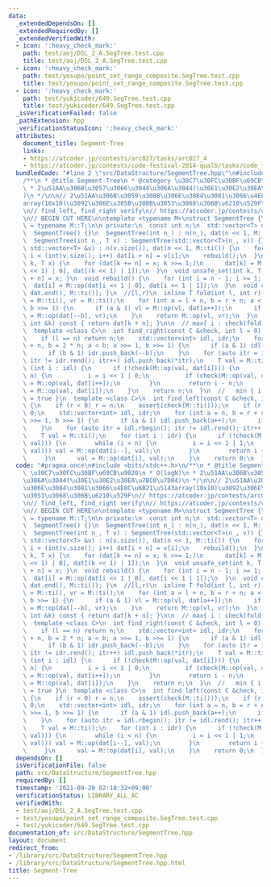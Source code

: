 ```yaml
---
data:
  _extendedDependsOn: []
  _extendedRequiredBy: []
  _extendedVerifiedWith:
  - icon: ':heavy_check_mark:'
    path: test/aoj/DSL_2_A.SegTree.test.cpp
    title: test/aoj/DSL_2_A.SegTree.test.cpp
  - icon: ':heavy_check_mark:'
    path: test/yosupo/point_set_range_composite.SegTree.test.cpp
    title: test/yosupo/point_set_range_composite.SegTree.test.cpp
  - icon: ':heavy_check_mark:'
    path: test/yukicoder/649.SegTree.test.cpp
    title: test/yukicoder/649.SegTree.test.cpp
  _isVerificationFailed: false
  _pathExtension: hpp
  _verificationStatusIcon: ':heavy_check_mark:'
  attributes:
    document_title: Segment-Tree
    links:
    - https://atcoder.jp/contests/arc027/tasks/arc027_4
    - https://atcoder.jp/contests/code-festival-2014-qualb/tasks/code_festival_qualB_d
  bundledCode: "#line 2 \"src/DataStructure/SegmentTree.hpp\"\n#include <bits/stdc++.h>\n\
    /**\n * @title Segment-Tree\n * @category \u30C7\u30FC\u30BF\u69CB\u9020\n * O(logN)\n\
    \ * 2\u51AA\u306B\u3057\u3066\u3044\u306A\u3044(\u30E1\u30E2\u30EA\u7BC0\u7D04\
    )\n */\n\n// 2\u51AA\u306B\u3059\u308B\u306E\u3084\u3081\u3066\u4E8C\u6B21\u5143\
    array(10x10)\u3092\u306E\u305B\u308B\u3053\u3068\u306B\u6210\u529F\n// https://atcoder.jp/contests/arc027/tasks/arc027_4\n\
    \n// find_left, find_right verify\n// https://atcoder.jp/contests/code-festival-2014-qualb/tasks/code_festival_qualB_d\n\
    \n// BEGIN CUT HERE\n\ntemplate <typename M>\nstruct SegmentTree {\n  using T\
    \ = typename M::T;\n\n private:\n  const int n;\n  std::vector<T> dat;\n\n public:\n\
    \  SegmentTree() {}\n  SegmentTree(int n_) : n(n_), dat(n << 1, M::ti()) {}\n\
    \  SegmentTree(int n_, T v) : SegmentTree(std::vector<T>(n_, v)) {}\n  SegmentTree(const\
    \ std::vector<T> &v) : n(v.size()), dat(n << 1, M::ti()) {\n    for (int i = 0;\
    \ i < (int)v.size(); i++) dat[i + n] = v[i];\n    rebuild();\n  }\n  void set_val(int\
    \ k, T x) {\n    for (dat[k += n] = x; k >>= 1;)\n      dat[k] = M::op(dat[(k\
    \ << 1) | 0], dat[(k << 1) | 1]);\n  }\n  void unsafe_set(int k, T x) { dat[k\
    \ + n] = x; }\n  void rebuild() {\n    for (int i = n - 1; i >= 1; i--)\n    \
    \  dat[i] = M::op(dat[i << 1 | 0], dat[i << 1 | 1]);\n  }\n  void clear() { fill(dat.begin(),\
    \ dat.end(), M::ti()); }\n  //[l,r)\n  inline T fold(int l, int r) {\n    T vl\
    \ = M::ti(), vr = M::ti();\n    for (int a = l + n, b = r + n; a < b; a >>= 1,\
    \ b >>= 1) {\n      if (a & 1) vl = M::op(vl, dat[a++]);\n      if (b & 1) vr\
    \ = M::op(dat[--b], vr);\n    }\n    return M::op(vl, vr);\n  }\n  T operator[](const\
    \ int &k) const { return dat[k + n]; }\n\n  // max{ i : check(fold(l,i+1)) = true}\n\
    \  template <class C>\n  int find_right(const C &check, int l = 0) {\n    assert(check(M::ti()));\n\
    \    if (l == n) return n;\n    std::vector<int> idl, idr;\n    for (int a = l\
    \ + n, b = 2 * n; a < b; a >>= 1, b >>= 1) {\n      if (a & 1) idl.push_back(a++);\n\
    \      if (b & 1) idr.push_back(--b);\n    }\n    for (auto itr = idr.rbegin();\
    \ itr != idr.rend(); itr++) idl.push_back(*itr);\n    T val = M::ti();\n    for\
    \ (int i : idl) {\n      if (!check(M::op(val, dat[i]))) {\n        while (i <\
    \ n) {\n          i = i << 1 | 0;\n          if (check(M::op(val, dat[i]))) val\
    \ = M::op(val, dat[i++]);\n        }\n        return i - n;\n      }\n      val\
    \ = M::op(val, dat[i]);\n    }\n    return n;\n  }\n  //   min { i : check(fold(i,r))\
    \ = true }\n  template <class C>\n  int find_left(const C &check, int r = -1)\
    \ {\n    if (r < 0) r = n;\n    assert(check(M::ti()));\n    if (r == 0) return\
    \ 0;\n    std::vector<int> idl, idr;\n    for (int a = n, b = r + n; a < b; a\
    \ >>= 1, b >>= 1) {\n      if (a & 1) idl.push_back(a++);\n      if (b & 1) idr.push_back(--b);\n\
    \    }\n    for (auto itr = idl.rbegin(); itr != idl.rend(); itr++) idr.push_back(*itr);\n\
    \    T val = M::ti();\n    for (int i : idr) {\n      if (!check(M::op(dat[i],\
    \ val))) {\n        while (i < n) {\n          i = i << 1 | 1;\n          if (check(M::op(dat[i],\
    \ val))) val = M::op(dat[i--], val);\n        }\n        return i + 1 - n;\n \
    \     }\n      val = M::op(dat[i], val);\n    }\n    return 0;\n  }\n};\n"
  code: "#pragma once\n#include <bits/stdc++.h>\n/**\n * @title Segment-Tree\n * @category\
    \ \u30C7\u30FC\u30BF\u69CB\u9020\n * O(logN)\n * 2\u51AA\u306B\u3057\u3066\u3044\
    \u306A\u3044(\u30E1\u30E2\u30EA\u7BC0\u7D04)\n */\n\n// 2\u51AA\u306B\u3059\u308B\
    \u306E\u3084\u3081\u3066\u4E8C\u6B21\u5143array(10x10)\u3092\u306E\u305B\u308B\
    \u3053\u3068\u306B\u6210\u529F\n// https://atcoder.jp/contests/arc027/tasks/arc027_4\n\
    \n// find_left, find_right verify\n// https://atcoder.jp/contests/code-festival-2014-qualb/tasks/code_festival_qualB_d\n\
    \n// BEGIN CUT HERE\n\ntemplate <typename M>\nstruct SegmentTree {\n  using T\
    \ = typename M::T;\n\n private:\n  const int n;\n  std::vector<T> dat;\n\n public:\n\
    \  SegmentTree() {}\n  SegmentTree(int n_) : n(n_), dat(n << 1, M::ti()) {}\n\
    \  SegmentTree(int n_, T v) : SegmentTree(std::vector<T>(n_, v)) {}\n  SegmentTree(const\
    \ std::vector<T> &v) : n(v.size()), dat(n << 1, M::ti()) {\n    for (int i = 0;\
    \ i < (int)v.size(); i++) dat[i + n] = v[i];\n    rebuild();\n  }\n  void set_val(int\
    \ k, T x) {\n    for (dat[k += n] = x; k >>= 1;)\n      dat[k] = M::op(dat[(k\
    \ << 1) | 0], dat[(k << 1) | 1]);\n  }\n  void unsafe_set(int k, T x) { dat[k\
    \ + n] = x; }\n  void rebuild() {\n    for (int i = n - 1; i >= 1; i--)\n    \
    \  dat[i] = M::op(dat[i << 1 | 0], dat[i << 1 | 1]);\n  }\n  void clear() { fill(dat.begin(),\
    \ dat.end(), M::ti()); }\n  //[l,r)\n  inline T fold(int l, int r) {\n    T vl\
    \ = M::ti(), vr = M::ti();\n    for (int a = l + n, b = r + n; a < b; a >>= 1,\
    \ b >>= 1) {\n      if (a & 1) vl = M::op(vl, dat[a++]);\n      if (b & 1) vr\
    \ = M::op(dat[--b], vr);\n    }\n    return M::op(vl, vr);\n  }\n  T operator[](const\
    \ int &k) const { return dat[k + n]; }\n\n  // max{ i : check(fold(l,i+1)) = true}\n\
    \  template <class C>\n  int find_right(const C &check, int l = 0) {\n    assert(check(M::ti()));\n\
    \    if (l == n) return n;\n    std::vector<int> idl, idr;\n    for (int a = l\
    \ + n, b = 2 * n; a < b; a >>= 1, b >>= 1) {\n      if (a & 1) idl.push_back(a++);\n\
    \      if (b & 1) idr.push_back(--b);\n    }\n    for (auto itr = idr.rbegin();\
    \ itr != idr.rend(); itr++) idl.push_back(*itr);\n    T val = M::ti();\n    for\
    \ (int i : idl) {\n      if (!check(M::op(val, dat[i]))) {\n        while (i <\
    \ n) {\n          i = i << 1 | 0;\n          if (check(M::op(val, dat[i]))) val\
    \ = M::op(val, dat[i++]);\n        }\n        return i - n;\n      }\n      val\
    \ = M::op(val, dat[i]);\n    }\n    return n;\n  }\n  //   min { i : check(fold(i,r))\
    \ = true }\n  template <class C>\n  int find_left(const C &check, int r = -1)\
    \ {\n    if (r < 0) r = n;\n    assert(check(M::ti()));\n    if (r == 0) return\
    \ 0;\n    std::vector<int> idl, idr;\n    for (int a = n, b = r + n; a < b; a\
    \ >>= 1, b >>= 1) {\n      if (a & 1) idl.push_back(a++);\n      if (b & 1) idr.push_back(--b);\n\
    \    }\n    for (auto itr = idl.rbegin(); itr != idl.rend(); itr++) idr.push_back(*itr);\n\
    \    T val = M::ti();\n    for (int i : idr) {\n      if (!check(M::op(dat[i],\
    \ val))) {\n        while (i < n) {\n          i = i << 1 | 1;\n          if (check(M::op(dat[i],\
    \ val))) val = M::op(dat[i--], val);\n        }\n        return i + 1 - n;\n \
    \     }\n      val = M::op(dat[i], val);\n    }\n    return 0;\n  }\n};\n"
  dependsOn: []
  isVerificationFile: false
  path: src/DataStructure/SegmentTree.hpp
  requiredBy: []
  timestamp: '2021-09-20 02:18:32+09:00'
  verificationStatus: LIBRARY_ALL_AC
  verifiedWith:
  - test/aoj/DSL_2_A.SegTree.test.cpp
  - test/yosupo/point_set_range_composite.SegTree.test.cpp
  - test/yukicoder/649.SegTree.test.cpp
documentation_of: src/DataStructure/SegmentTree.hpp
layout: document
redirect_from:
- /library/src/DataStructure/SegmentTree.hpp
- /library/src/DataStructure/SegmentTree.hpp.html
title: Segment-Tree
---
```

